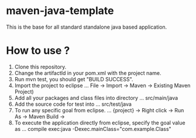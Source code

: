 maven-java-template
===================

This is the base for all standard standalone java based application.

How to use ?
=====================

1. Clone this repository.
2. Change the artifactId in your pom.xml with the project name.
3. Run mvn test, you should get "BUILD SUCCESS".
4. Import the project to eclipse 
... File -> Import -> Maven -> Existing Maven Project)
5. Add all your packages and class files into directory 
...    src/main/java
6. Add the source code for test into 
...    src/test/java
7. To run any specific goal from eclipse. 
...    {project} -> Right click -> Run As -> Maven Build -> <Provide the goal you need to run>
8. To execute the application directly from eclipse, specify the goal value as
...    compile exec:java -Dexec.mainClass="com.example.Class"
